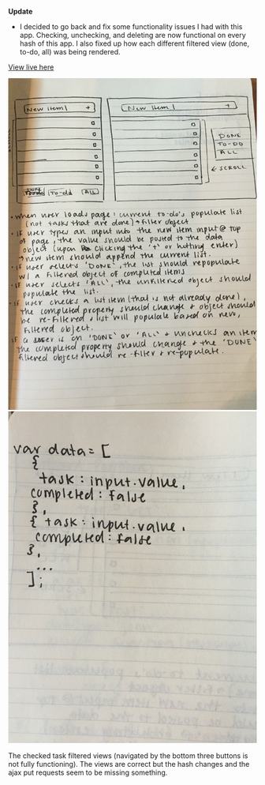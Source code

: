**Update**
- I decided to go back and fix some functionality issues I had with this app. Checking, unchecking, and deleting are now functional on every hash of this app. I also fixed up how each different filtered view (done, to-do, all) was being rendered.

[View live here](https://carynligon.github.io/to-do/)

![Image of notes](dist/assets/images/IMG_1737.JPG)
![Image of data structure](dist/assets/images/IMG_1738.JPG)



The checked task filtered views (navigated by the bottom three buttons is not fully functioning). The views are correct but the hash changes and the ajax put requests seem to be missing something.
